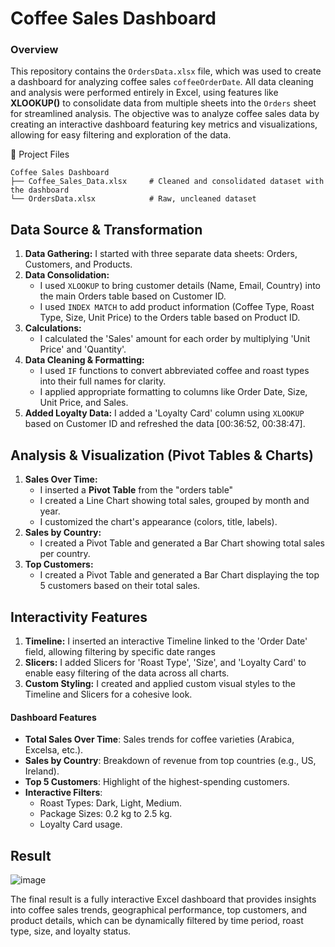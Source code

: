 # Coffee Sales Dashboard

### Overview

This repository contains the `OrdersData.xlsx` file, which was used to create a dashboard for analyzing coffee sales `coffeeOrderDate`. All data cleaning and analysis were performed entirely in Excel, using features like **XLOOKUP()** to consolidate data from multiple sheets into the `Orders` sheet for streamlined analysis.
The objective was to analyze coffee sales data by creating an interactive dashboard featuring key metrics and visualizations, allowing for easy filtering and exploration of the data.

📁 Project Files

```text
Coffee Sales Dashboard
├── Coffee_Sales_Data.xlsx     # Cleaned and consolidated dataset with the dashboard
└── OrdersData.xlsx            # Raw, uncleaned dataset
```


## Data Source & Transformation

1.  **Data Gathering:** I started with three separate data sheets: Orders, Customers, and Products.
2.  **Data Consolidation:**
    * I used `XLOOKUP` to bring customer details (Name, Email, Country) into the main Orders table based on Customer ID.
    * I used `INDEX MATCH` to add product information (Coffee Type, Roast Type, Size, Unit Price) to the Orders table based on Product ID.
3.  **Calculations:**
    * I calculated the 'Sales' amount for each order by multiplying 'Unit Price' and 'Quantity'.
4.  **Data Cleaning & Formatting:**
    * I used `IF` functions to convert abbreviated coffee and roast types into their full names for clarity.
    * I applied appropriate formatting to columns like Order Date, Size, Unit Price, and Sales.
5.  **Added Loyalty Data:** I added a 'Loyalty Card' column using `XLOOKUP` based on Customer ID and refreshed the data [00:36:52, 00:38:47].

## Analysis & Visualization (Pivot Tables & Charts)

1.  **Sales Over Time:**
    * I inserted a **Pivot Table** from the "orders table"
    * I created a Line Chart showing total sales, grouped by month and year.
    * I customized the chart's appearance (colors, title, labels).
2.  **Sales by Country:**
    * I created a Pivot Table and generated a Bar Chart showing total sales per country.
3.  **Top Customers:**
    * I created a Pivot Table and generated a Bar Chart displaying the top 5 customers based on their total sales.

## Interactivity Features

1.  **Timeline:** I inserted an interactive Timeline linked to the 'Order Date' field, allowing filtering by specific date ranges
2.  **Slicers:** I added Slicers for 'Roast Type', 'Size', and 'Loyalty Card' to enable easy filtering of the data across all charts.
3.  **Custom Styling:** I created and applied custom visual styles to the Timeline and Slicers for a cohesive look.

#### Dashboard Features

- **Total Sales Over Time**: Sales trends for coffee varieties (Arabica, Excelsa, etc.).
- **Sales by Country**: Breakdown of revenue from top countries (e.g., US, Ireland).
- **Top 5 Customers**: Highlight of the highest-spending customers.
- **Interactive Filters**:
  - Roast Types: Dark, Light, Medium.
  - Package Sizes: 0.2 kg to 2.5 kg.
  - Loyalty Card usage.

## Result
![image](https://github.com/user-attachments/assets/ffecb3e6-5dff-4f4a-991d-5d2727fe2bec)



The final result is a fully interactive Excel dashboard that provides insights into coffee sales trends, geographical performance, top customers, and product details, which can be dynamically filtered by time period, roast type, size, and loyalty status.

